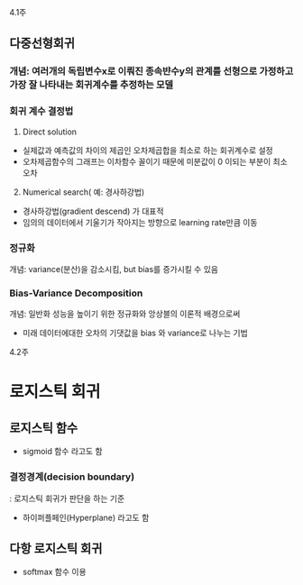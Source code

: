 
4.1주
## 다중선형회귀
### 개념: 여러개의 독립변수x로 이뤄진 종속뱐수y의 관계를 선형으로 가정하고 가장 잘 나타내는 회귀계수를 추정하는 모델
### 회귀 계수 결정법
1) Direct solution
- 실제값과 예측값의 차이의 제곱인 오차제곱합을 최소로 하는 회귀계수로 설정
- 오차제곱함수의 그래프는 이차함수 꼴이기 때문에 미분값이 0 이되는 부분이 최소 오차

2) Numerical search( 예: 경사하강법)
- 경사하강법(gradient descend) 가 대표적
- 임의의 데이터에서 기울기가 작아지는 방향으로 learning rate만큼 이동

### 정규화
개념: variance(분산)을 감소시킴, but bias를 증가시킬 수 있음

### Bias-Variance Decomposition
개념: 일반화 성능을 높이기 위한 정규화와 앙상블의 이론적 배경으로써
- 미래 데이터에대한 오차의 기댓값을 bias 와 variance로 나누는 기법

4.2주
# 로지스틱 회귀

## 로지스틱 함수
- sigmoid 함수 라고도 함

### 결정경계(decision boundary)
: 로지스틱 회귀가 판단을 하는 기준
- 하이퍼플페인(Hyperplane) 라고도 함

## 다항 로지스틱 회귀
- softmax 함수 이용
